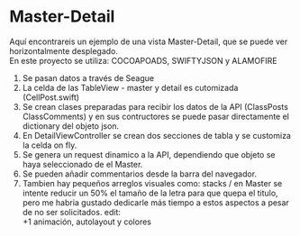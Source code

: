 # Master-Detail

Aquí encontrareis un ejemplo de una vista Master-Detail, que se puede ver horizontalmente desplegado.  
En este proyecto se utiliza: COCOAPOADS, SWIFTYJSON y ALAMOFIRE

1. Se pasan datos a través de Seague
2. La celda de las TableView - master y detail es cutomizada (CellPost.swift)
3. Se crean clases preparadas para recibir los datos de la API (ClassPosts ClassComments) y en sus contructores se puede pasar directamente el dictionary del objeto json.
4. En DetailViewController se crean dos secciones de tabla y se customiza la celda on fly.
5. Se genera un request dinamico a la API, dependiendo que objeto se haya seleccionado de el Master.
6. Se pueden añadir commentarios desde la barra del navegador.
7. Tambien hay pequeños arreglos visuales como: stacks / en Master se intente reducir un 50% el tamaño de la letra para que quepa el titulo, pero me habria gustado dedicarle más tiempo a estos aspectos a pesar de no ser solicitados. 
edit:  
+1 animación, autolayout y colores
